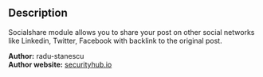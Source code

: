 ## Description

Socialshare module allows you to share your post on other social networks like Linkedin, Twitter, Facebook with backlink to the original post.

__Author:__ radu-stanescu  
__Author website:__ [securityhub.io](https://securityhub.io)